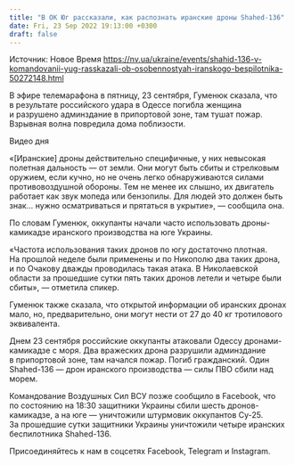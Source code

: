 ```yaml
---
title: "В ОК Юг рассказали, как распознать иранские дроны Shahed-136"
date: Fri, 23 Sep 2022 19:13:00 +0300
draft: false
---
```

Источник: Новое Время https://nv.ua/ukraine/events/shahid-136-v-komandovanii-yug-rasskazali-ob-osobennostyah-iranskogo-bespilotnika-50272148.html


 В эфире телемарафона в пятницу, 23 сентября, Гуменюк сказала, что в результате российского удара в Одессе погибла женщина и разрушено админздание в припортовой зоне, там тушат пожар. Взрывная волна повредила дома поблизости.

 Видео дня   

«[Иранские] дроны действительно специфичные, у них невысокая полетная дальность — от земли. Они могут быть сбиты и стрелковым оружием, если кучно, но не очень легко обнаруживаются силами противовоздушной обороны. Тем не менее их слышно, их двигатель работает как звук мопеда или бензопилы. Для людей это должен быть знак… нужно осматриваться и прятаться в укрытие», — сообщила она.

По словам Гуменюк, оккупанты начали часто использовать дроны-камикадзе иранского производства на юге Украины. 

«Частота использования таких дронов по югу достаточно плотная. На прошлой неделе были применены и по Никополю два таких дрона, и по Очакову дважды проводилась такая атака. В Николаевской области за прошедшие сутки пять таких дронов летели и четыре были сбиты», — отметила спикер.

Гуменюк также сказала, что открытой информации об иранских дронах мало, но, предварительно, они могут нести от 27 до 40 кг тротилового эквивалента.

Днем 23 сентября российские оккупанты атаковали Одессу дронами-камикадзе с моря. Два вражеских дрона разрушили админздание в припортовой зоне, там начался пожар. Погиб гражданский. Один Shahed-136 — дрон иранского производства — силы ПВО сбили над морем.

Командование Воздушных Сил ВСУ позже сообщило в Facebook, что по состоянию на 18:30 защитники Украины сбили шесть дронов-камикадзе, а на юге — уничтожили штурмовик оккупантов Су-25. За прошедшие сутки защитники Украины уничтожили четыре иранских беспилотника Shahed-136.

Присоединяйтесь к нам в соцсетях Facebook, Telegram и Instagram.
